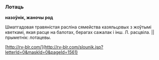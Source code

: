 ### Лотаць
**назоўнік, жаночы род**

Шматгадовая травяністая расліна сямейства казяльцовых з жоўтымі кветкамі, якая расце на балотах, берагах сажалак і інш. Л. расцвіла. || прыметнік: лотацевы.

<a rel="author">[http://rv-blr.com/](http://rv-blr.com/slounik.jsp?letterId=0&maskId=0&pageId=1561)</a>
